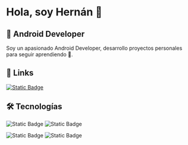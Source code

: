 # Hola, soy Hernán 👋

## 📱 Android Developer 
Soy un apasionado Android Developer, desarrollo proyectos personales para seguir aprendiendo 💪.
 
## 🔗 Links
[![Static Badge](https://img.shields.io/badge/Linkedin-3059FF?style=for-the-badge&logo=linkedin&logoColor=FFFFFF&labelColor=000000)](https://www.linkedin.com/in/hern%C3%A1n-miranda/)


## 🛠 Tecnologías
![Static Badge](https://img.shields.io/badge/Kotlin-7725FF?style=for-the-badge&logo=kotlin&logoColor=ffffff&labelColor=000000)
![Static Badge](https://img.shields.io/badge/Android%20Studio-74FFB3?style=for-the-badge&logo=androidstudio&logoColor=FFFFFF&labelColor=000000)

![Static Badge](https://img.shields.io/badge/Firebase-FFEC30?style=for-the-badge&logo=firebase&logoColor=FFFFFF&labelColor=000000)
![Static Badge](https://img.shields.io/badge/Java-3065FF?style=for-the-badge&logo=java&logoColor=FFFFFF&labelColor=000000)
